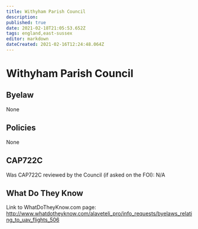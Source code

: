 ```yaml
---
title: Withyham Parish Council
description: 
published: true
date: 2021-02-18T21:05:53.652Z
tags: england,east-sussex
editor: markdown
dateCreated: 2021-02-16T12:24:48.064Z
---
```


# Withyham Parish Council


## Byelaw
None

## Policies
None

## CAP722C

Was CAP722C reviewed by the Council (if asked on the FOI): N/A

## What Do They Know

Link to WhatDoTheyKnow.com page:
http://www.whatdotheyknow.com/alaveteli_pro/info_requests/byelaws_relating_to_uav_flights_506

